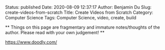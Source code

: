 Status: published
Date: 2020-08-09 12:37:17
Author: Benjamin Du
Slug: create-videos-from-scratch
Title: Create Videos from Scratch
Category: Computer Science
Tags: Computer Science, video, create, build

**
Things on this page are fragmentary and immature notes/thoughts of the author.
Please read with your own judgement!
**


https://www.doodly.com/